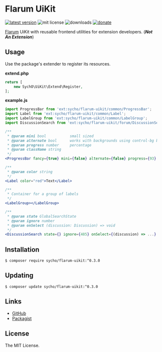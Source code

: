 # Flarum UiKit
[![latest version](https://img.shields.io/packagist/v/sycho/flarum-uikit.svg?style=flat-square)](https://packagist.org/packages/sycho/flarum-uikit)
![mit license](https://img.shields.io/badge/license-MIT-green.svg?style=flat-square&color=green)
![downloads](https://img.shields.io/packagist/dt/sycho/flarum-uikit?color=%23f28d1a&style=flat-square)
[![donate](https://img.shields.io/badge/donate-buy%20me%20a%20coffee-%23ffde39?style=flat-square)](https://www.buymeacoffee.com/sycho)

[Flarum](https://flarum.org) UiKit with reusable frontend utilities for extension developers. (***Not An Extension***)

## Usage
Use the package's extender to register its resources.

**extend.php**
```php
return [
    new SychO\UiKit\Extend\Register,
];
```

**example.js**
```jsx
import ProgressBar from 'ext:sycho/flarum-uikit/common/ProgressBar';
import Label from 'ext:sycho/flarum-uikit/common/Label';
import LabelGroup from 'ext:sycho/flarum-uikit/common/LabelGroup';
import DiscussionSearch from 'ext:sycho/flarum-uikit/forum/DiscussionSearch';

/**
 * @param mini bool           small sized
 * @param alternate bool      works with backgrounds using control-bg background color
 * @param progress number     percentage
 * @param className string
 */
<ProgressBar fancy={true} mini={false} alternate={false} progress={93} />

/**
 * @param color string
 */
<Label color="red">Text</Label>

/**
 * Container for a group of labels
 */
<LabelGroup></LabelGroup>

/**
 * @param state GlobalSearchState
 * @param ignore number
 * @param onSelect (discussion: Discussion) => void
 */
<DiscussionSearch state={} ignore={485} onSelect={(discussion) => ...} />
```

## Installation
```ssh
$ composer require sycho/flarum-uikit:^0.3.0
```

## Updating
```ssh
$ composer update sycho/flarum-uikit:^0.3.0
```

## Links
* [GitHub](https://github.com/SychO9/flarum-uikit)
* [Packagist](https://packagist.org/packages/sycho/flarum-uikit)

## License
The MIT License.
